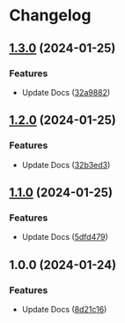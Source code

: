 # Changelog

## [1.3.0](https://github.com/nylo-andry/poc-release-please/compare/v1.2.0...v1.3.0) (2024-01-25)


### Features

* Update Docs ([32a9882](https://github.com/nylo-andry/poc-release-please/commit/32a9882b936c2e503577589a4aff5ea693a0c705))

## [1.2.0](https://github.com/nylo-andry/poc-release-please/compare/v1.1.0...v1.2.0) (2024-01-25)


### Features

* Update Docs ([32b3ed3](https://github.com/nylo-andry/poc-release-please/commit/32b3ed30be3414376cecda59834e1a9f09515a8c))

## [1.1.0](https://github.com/nylo-andry/poc-release-please/compare/v1.0.0...v1.1.0) (2024-01-25)


### Features

* Update Docs ([5dfd479](https://github.com/nylo-andry/poc-release-please/commit/5dfd47998abc903aa6f6430a3265966f4ffe0649))

## 1.0.0 (2024-01-24)


### Features

* Update Docs ([8d21c16](https://github.com/nylo-andry/poc-release-please/commit/8d21c16c0e6ec66fa0b231efd23a78ac28828e10))
